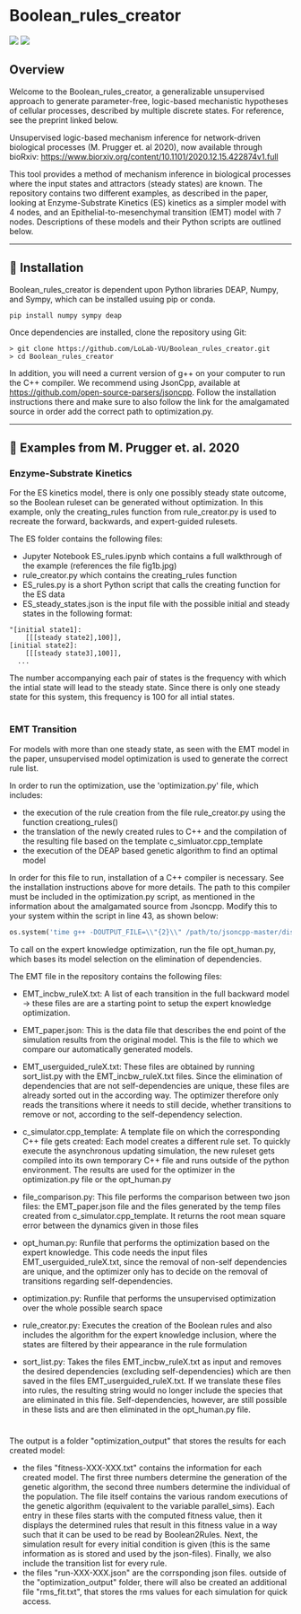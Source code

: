 # Boolean_rules_creator
![](https://img.shields.io/badge/Python-v3.7-informational?style=flat&logo=python&logoColor=white&color=2bbc8a?link=http://https://www.python.org/left&link=http://right) ![](https://img.shields.io/badge/JsonCPP-v11-informational?style=flat&logo=C++&logoColor=white&color=2bbc8a)


## Overview
Welcome to the Boolean_rules_creator, a generalizable unsupervised approach to generate parameter-free, logic-based mechanistic hypotheses of cellular processes, described by multiple discrete states. For reference, see the preprint linked below. <div style="page-break-after: always"></div>
Unsupervised logic-based mechanism inference for network-driven biological processes 
(M. Prugger et. al 2020), now available through bioRxiv:
 https://www.biorxiv.org/content/10.1101/2020.12.15.422874v1.full
 <div style="page-break-after: always"></div>
 This tool provides a method of mechanism inference in biological processes where the input states and attractors (steady states) are known.
 The repository contains two different examples, as described in the paper, looking at Enzyme-Substrate Kinetics (ES) kinetics as a simpler model with 4 nodes, and an Epithelial-to-mesenchymal transition (EMT) model with 7 nodes. Descriptions of these models and their Python scripts are outlined below.

----------------------------------------------------------------------------------------
##  &#128295; Installation

Boolean_rules_creator is dependent upon Python libraries DEAP, Numpy, and Sympy, which can be installed usuing pip or conda. 
```shell
pip install numpy sympy deap 
```
Once dependencies are installed, clone the repository using Git:

```shell
> git clone https://github.com/LoLab-VU/Boolean_rules_creator.git
> cd Boolean_rules_creator
```


In addition, you will need a current version of g++ on your computer to run the C++ compiler. We recommend using JsonCpp, available at https://github.com/open-source-parsers/jsoncpp. Follow the installation instructions there and make sure to also follow the link for the amalgamated source in order add the correct path to optimization.py.

----------------------------------------------------------------------------------------

## &#128196; Examples from M. Prugger et. al. 2020
### Enzyme-Substrate Kinetics

For the ES kinetics model, there is only one possibly steady state outcome, so the Boolean ruleset can be generated without optimization. In this example, only the creating_rules function from rule_creator.py is used to recreate the forward, backwards, and expert-guided rulesets.
<div style="page-break-after: always"></div>
The ES folder contains the following files:

* Jupyter Notebook ES_rules.ipynb which contains a full walkthrough of the example (references the file fig1b.jpg)
* rule_creator.py which contains the creating_rules function
* ES_rules.py is a short Python script that calls the creating function for the ES data
* ES_steady_states.json is the input file with the possible initial and steady states in the following format:

```
"[initial state1]:
    [[[steady state2],100]],
[initial state2]:
    [[[steady state3],100]],
  ...
```
The number accompanying each pair of states is the frequency with which the intial state will lead to the steady state. Since there is only one steady state for this system, this frequency is 100 for all intial states.


#
### EMT Transition
For models with more than one steady state, as seen with the EMT model in the paper, unsupervised model optimization is used to generate the correct rule list.

In order to run the optimization, use the 'optimization.py' file, which includes:
* the execution of the rule creation from the file rule_creator.py using the function creationg_rules()
* the translation of the newly created rules to C++ and the compilation of the resulting file based on the template c_simluator.cpp_template
* the execution of the DEAP based genetic algorithm to find an optimal model

In order for this file to run, installation of a C++ compiler is necessary. See the installation instructions above for more details. The path to this compiler must be included in the optimization.py script, as mentioned in the information about the amalgamated source from Jsoncpp. Modify this to your system within the script in line 43, as shown below:
```python
os.system('time g++ -DOUTPUT_FILE=\\"{2}\\" /path/to/jsoncpp-master/dist/jsoncpp.cpp -I/path/to/jsoncpp-master/dist/json  -O3 -fopenmp -x c++ {0} -o {1} && {1}'.format(file_name,exe_file,json_file))
```

To call on the expert knowledge optimization, run the file opt_human.py, which bases its model selection on the elimination of dependencies.

The EMT file in the repository contains the following files:

* EMT_incbw_ruleX.txt: A list of each transition in the full backward model -> these files are are a starting point to setup the expert knowledge optimization.

* EMT_paper.json: This is the data file that describes the end point of the simulation results from the original model. This is the file to which we compare our automatically  generated models.

* EMT_userguided_ruleX.txt: These files are obtained by running sort_list.py with the EMT_incbw_ruleX.txt files. Since the elimination of dependencies that are not self-dependencies are unique, these files are already sorted out in the according way. The optimizer therefore only reads the transitions where it needs to still decide, whether transitions to remove or not, according to the self-dependency selection.

* c_simulator.cpp_template: A template file on which the corresponding C++ file gets created: Each model creates a different rule set. To quickly execute the asynchronous updating simulation, the new ruleset gets compiled into its own temporary C++ file and runs outside of the python environment. The results are used for the optimizer in the optimization.py file or the opt_human.py

* file_comparison.py: This file performs the comparison between two json files: the EMT_paper.json file and the files generated by the temp files created from c_simulator.cpp_template. It returns the root mean square error between the dynamics given in those files

* opt_human.py: Runfile that performs the optimization based on the expert knowledge. This code needs the input files EMT_userguided_ruleX.txt, since the removal of non-self dependencies are unique, and the optimizer only has to decide on the removal of transitions regarding self-dependencies.

* optimization.py: Runfile that performs the unsupervised optimization over the whole possible search space

* rule_creator.py: Executes the creation of the Boolean rules and also includes the algorithm for the expert knowledge inclusion, where the states are filtered by their appearance in the rule formulation

* sort_list.py: Takes the files EMT_incbw_ruleX.txt as input and removes the desired dependencies (excluding self-dependencies) which are then saved in the files EMT_userguided_ruleX.txt. If we translate these files into rules, the resulting string would no longer include the species that are eliminated in this file. Self-dependencies, however, are still possible in these lists and are then eliminated in the opt_human.py file.

#

The output is a folder "optimization_output" that stores the results for each created model: 
 * the files "fitness-XXX-XXX.txt" contains the information for each created model. The first three numbers determine the generation of the genetic algorithm, the second three numbers determine the individual of the population. The file itself contains the various random executions of the genetic algorithm (equivalent to the variable parallel_sims).
Each entry in these files starts with the computed fitness value, then it displays the determined rules that result in this fitness value in a way such that it can be used to be read by Boolean2Rules. Next, the simulation result for every initial condition is given (this is the same information as is stored and used by the json-files). Finally, we also include the transition list for every rule.
 * the files "run-XXX-XXX.json" are the corrsponding json files.
outside of the "optimization_output" folder, there will also be created an additional file "rms_fit.txt", that stores the rms values for each simulation for quick access.
